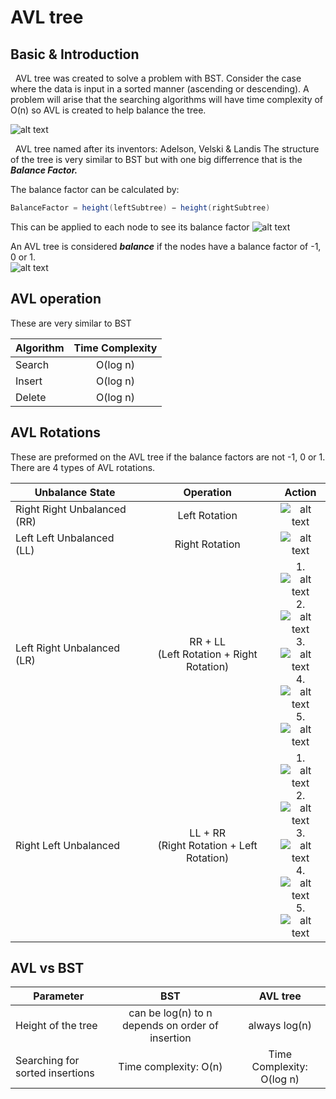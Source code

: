# AVL tree
## Basic & Introduction
&nbsp;&nbsp;AVL tree was created to solve a problem with BST. Consider the case where the data is input in a sorted manner (ascending or descending). A problem will arise that the searching algorithms will have time complexity of O(n) so AVL is created to help balance the tree.

![alt text](https://www.tutorialspoint.com/data_structures_algorithms/images/unbalanced_bst.jpg)

&nbsp;&nbsp;AVL tree named after its inventors: Adelson, Velski & Landis
The structure of the tree is very similar to BST but with one big differrence that is the **_Balance Factor._**

The balance factor can be calculated by:
```java
BalanceFactor = height(leftSubtree) − height(rightSubtree)
```
This can be applied to each node to see its balance factor
![alt text](https://www.tutorialspoint.com/data_structures_algorithms/images/unbalanced_avl_trees.jpg)

An AVL tree is considered **_balance_** if the nodes have a balance factor of -1, 0 or 1.<br>
![alt text](https://static.javatpoint.com/ds/images/avl-tree.png)
## AVL operation
These are very similar to BST

| Algorithm        | Time Complexity |
| ------------- |:-------------:| 
| Search    | O(log n) | 
| Insert    | O(log n) |     
| Delete    | O(log n) |      

## AVL Rotations
These are preformed on the AVL tree if the balance factors are not -1, 0 or 1.
There are 4 types of AVL rotations.

| Unbalance State      | Operation | Action|
| ------------- |:-------------:|:-------------:| 
| Right Right Unbalanced (RR)| Left Rotation|![alt text](https://static.javatpoint.com/ds/images/avl-tree.jpg)|
| Left Left Unbalanced (LL)| Right Rotation|![alt text](https://static.javatpoint.com/ds/images/avl-tree2.jpg)|
| Left Right Unbalanced (LR)| RR + LL <br>(Left Rotation + Right Rotation)|1.<br> ![alt text](https://static.javatpoint.com/ds/images/avl-tree3.jpg)<br> 2.<br>![alt text](https://static.javatpoint.com/ds/images/avl-tree4.jpg)<br> 3.<br>![alt text](https://static.javatpoint.com/ds/images/avl-tree5.jpg)<br> 4.<br>![alt text](https://static.javatpoint.com/ds/images/avl-tree6.jpg) <br>5.<br>![alt text](https://static.javatpoint.com/ds/images/avl-tree7.jpg)|
|Right Left Unbalanced| LL + RR <br>(Right Rotation + Left Rotation)|1.<br> ![alt text](https://static.javatpoint.com/ds/images/avl-tree8.jpg)<br> 2.<br> ![alt text](https://static.javatpoint.com/ds/images/avl-tree9.jpg)<br> 3.<br> ![alt text](https://static.javatpoint.com/ds/images/avl-tree10.jpg)<br> 4.<br>![alt text](https://static.javatpoint.com/ds/images/avl-tree11.jpg)<br> 5.<br> ![alt text](https://static.javatpoint.com/ds/images/avl-tree12.jpg) |

## AVL vs BST
| Parameter     | BST | AVL tree|
| ------------- |:-------------:|:-------------:| 
|Height of the tree|can be log(n) to n depends on order of insertion|always log(n)|
|Searching for sorted insertions|Time complexity: O(n)| Time Complexity: O(log n)|